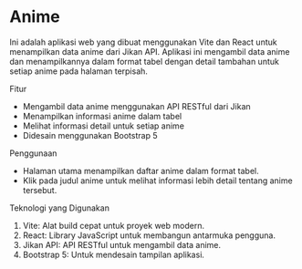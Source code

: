 # Anime

Ini adalah aplikasi web yang dibuat menggunakan Vite dan React untuk menampilkan data anime dari Jikan API. Aplikasi ini mengambil data anime dan menampilkannya dalam format tabel dengan detail tambahan untuk setiap anime pada halaman terpisah.

Fitur

- Mengambil data anime menggunakan API RESTful dari Jikan
- Menampilkan informasi anime dalam tabel
- Melihat informasi detail untuk setiap anime
- Didesain menggunakan Bootstrap 5


Penggunaan
- Halaman utama menampilkan daftar anime dalam format tabel.
- Klik pada judul anime untuk melihat informasi lebih detail tentang anime tersebut.

Teknologi yang Digunakan
1. Vite: Alat build cepat untuk proyek web modern.
2. React: Library JavaScript untuk membangun antarmuka pengguna.
3. Jikan API: API RESTful untuk mengambil data anime.
4. Bootstrap 5: Untuk mendesain tampilan aplikasi.
